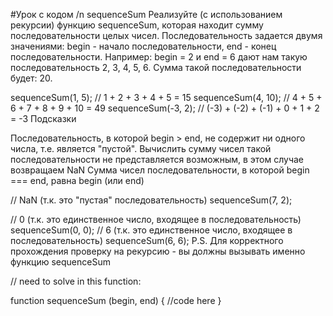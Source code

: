 #Урок с кодом /n
sequenceSum
Реализуйте (с использованием рекурсии) функцию sequenceSum, которая находит сумму последовательности целых чисел. Последовательность задается двумя значениями: begin - начало последовательности, end - конец последовательности. Например: begin = 2 и end = 6 дают нам такую последовательность 2, 3, 4, 5, 6. Сумма такой последовательности будет: 20.

sequenceSum(1, 5); // 1 + 2 + 3 + 4 + 5 = 15
sequenceSum(4, 10); // 4 + 5 + 6 + 7 + 8 + 9 + 10 = 49
sequenceSum(-3, 2); // (-3) + (-2) + (-1) + 0 + 1 + 2 = -3
Подсказки

Последовательность, в которой begin > end, не содержит ни одного числа, т.е. является "пустой". Вычислить сумму чисел такой последовательности не представляется возможным, в этом случае возвращаем NaN Сумма чисел последовательности, в которой begin === end, равна begin (или end)

// NaN (т.к. это "пустая" последовательность)
sequenceSum(7, 2);

// 0 (т.к. это единственное число, входящее в последовательность)
sequenceSum(0, 0);
// 6 (т.к. это единственное число, входящее в последовательность)
sequenceSum(6, 6);
P.S. Для корректного прохождения проверку на рекурсию - вы должны вызывать именно функцию sequenceSum

// need to solve in this function:

function sequenceSum (begin, end) {
    //code here
}
